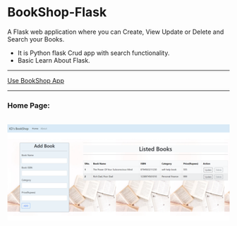 # BookShop-Flask
A Flask web application where you can Create, View Update or Delete and Search your Books.
<html>
<body>
<ul>
<li>It is Python flask Crud app with search functionality.</li>
<li>Basic Learn About Flask.</li>
</ul><hr>
<a href="https://bookshop-flask-kd.herokuapp.com/">Use BookShop App</a>
<hr>
  <h3>Home Page:</h3><br>
<img src="https://github.com/dk1307/BookShop-Flask/blob/3bd8abaad6aa59995b87cfc67965e5c221fb169c/Screenshot/Home%20Screen.png"/>
</body
</html>
